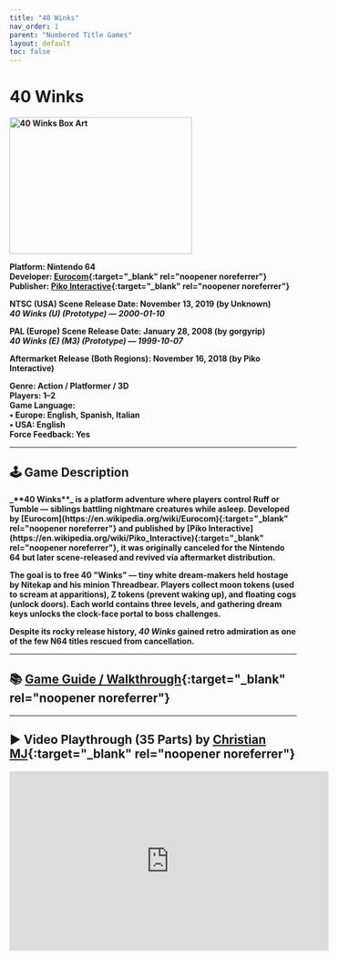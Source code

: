 ```yaml
---
title: "40 Winks"
nav_order: 1
parent: "Numbered Title Games"
layout: default
toc: false
---
```


# 40 Winks
<b>
<img src="https://images.launchbox-app.com/96977e70-0f18-45d3-8298-8f42df3e4b8b.jpg" alt="40 Winks Box Art" width="320" height="240" />

**Platform:** Nintendo 64  
**Developer:** [Eurocom](https://en.wikipedia.org/wiki/Eurocom){:target="_blank" rel="noopener noreferrer"}  
**Publisher:** [Piko Interactive](https://en.wikipedia.org/wiki/Piko_Interactive){:target="_blank" rel="noopener noreferrer"}

**NTSC (USA) Scene Release Date:** November 13, 2019 (by Unknown)  
_40 Winks (U) (Prototype) — 2000-01-10_

**PAL (Europe) Scene Release Date:** January 28, 2008 (by gorgyrip)  
_40 Winks (E) (M3) (Prototype) — 1999-10-07_

**Aftermarket Release (Both Regions):** November 16, 2018 (by Piko Interactive)

**Genre:** Action / Platformer / 3D  
**Players:** 1–2  
**Game Language:**  
• Europe: English, Spanish, Italian  
• USA: English  
**Force Feedback:** Yes

---

## 🕹️ Game Description
<b>
_**40 Winks**_ is a platform adventure where players control Ruff or Tumble — siblings battling nightmare creatures while asleep. Developed by [Eurocom](https://en.wikipedia.org/wiki/Eurocom){:target="_blank" rel="noopener noreferrer"} and published by [Piko Interactive](https://en.wikipedia.org/wiki/Piko_Interactive){:target="_blank" rel="noopener noreferrer"}, it was originally canceled for the Nintendo 64 but later scene-released and revived via aftermarket distribution.

The goal is to free 40 "Winks" — tiny white dream-makers held hostage by Nitekap and his minion Threadbear. Players collect moon tokens (used to scream at apparitions), Z tokens (prevent waking up), and floating cogs (unlock doors). Each world contains three levels, and gathering dream keys unlocks the clock-face portal to boss challenges.

Despite its rocky release history, *40 Winks* gained retro admiration as one of the few N64 titles rescued from cancellation.

---

## 📚 [Game Guide / Walkthrough](https://gamefaqs.gamespot.com/ps/196519-40-winks/faqs/18903){:target="_blank" rel="noopener noreferrer"}

---

## ▶️ Video Playthrough (35 Parts) by [Christian MJ](https://www.youtube.com/channel/UC3C1b82ZVFwfQ9QKYREZrmg){:target="_blank" rel="noopener noreferrer"}
<b>
<iframe width="560" height="315" src="https://www.youtube.com/embed/GMH_skgb5aw?si=1VBxsCdJxw15OYFG" title="40 Winks Playthrough by Christian MJ" frameborder="0" allowfullscreen></iframe>
